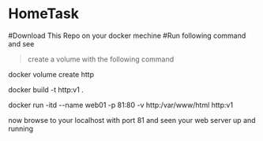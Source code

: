 # HomeTask
#Download This Repo on your docker mechine 
#Run following command and see 

> create a volume with the following command 


docker volume create http


docker build -t http:v1 .


docker run -itd --name web01 -p 81:80 -v http:/var/www/html http:v1


now browse to your localhost with port 81 and seen your web server up and running
